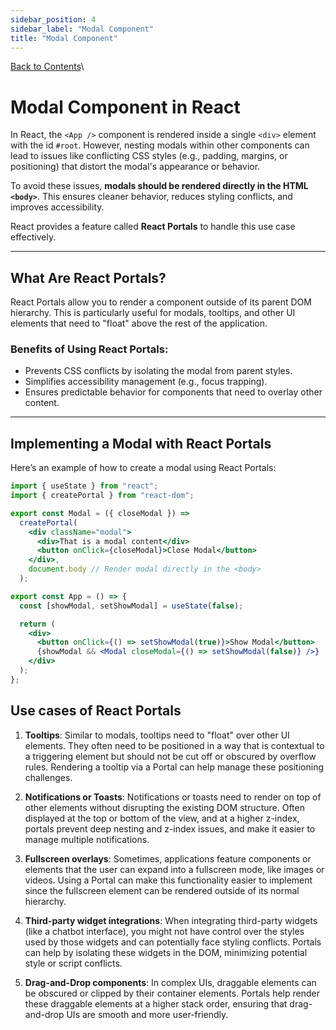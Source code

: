 ```yaml
---
sidebar_position: 4
sidebar_label: "Modal Component"
title: "Modal Component"
---
```


[Back to Contents](../../README.md#module-1)\

# Modal Component in React

In React, the `<App />` component is rendered inside a single `<div>` element with the id `#root`. However, nesting modals within other components can lead to issues like conflicting CSS styles (e.g., padding, margins, or positioning) that distort the modal's appearance or behavior.

To avoid these issues, **modals should be rendered directly in the HTML `<body>`**. This ensures cleaner behavior, reduces styling conflicts, and improves accessibility.

React provides a feature called **React Portals** to handle this use case effectively.

---

## What Are React Portals?

React Portals allow you to render a component outside of its parent DOM hierarchy. This is particularly useful for modals, tooltips, and other UI elements that need to "float" above the rest of the application.

### Benefits of Using React Portals:
- Prevents CSS conflicts by isolating the modal from parent styles.
- Simplifies accessibility management (e.g., focus trapping).
- Ensures predictable behavior for components that need to overlay other content.

---

## Implementing a Modal with React Portals

Here’s an example of how to create a modal using React Portals:

```jsx
import { useState } from "react";
import { createPortal } from "react-dom";

export const Modal = ({ closeModal }) =>
  createPortal(
    <div className="modal">
      <div>That is a modal content</div>
      <button onClick={closeModal}>Close Modal</button>
    </div>,
    document.body // Render modal directly in the <body>
  );

export const App = () => {
  const [showModal, setShowModal] = useState(false);

  return (
    <div>
      <button onClick={() => setShowModal(true)}>Show Modal</button>
      {showModal && <Modal closeModal={() => setShowModal(false)} />}
    </div>
  );
};
```

## Use cases of React Portals

1. **Tooltips**: Similar to modals, tooltips need to "float" over other UI elements. They often need to be positioned in a way that is contextual to a triggering element but should not be cut off or obscured by overflow rules. Rendering a tooltip via a Portal can help manage these positioning challenges.

2. **Notifications or Toasts**: Notifications or toasts need to render on top of other elements without disrupting the existing DOM structure. Often displayed at the top or bottom of the view, and at a higher z-index, portals prevent deep nesting and z-index issues, and make it easier to manage multiple notifications.

3. **Fullscreen overlays**: Sometimes, applications feature components or elements that the user can expand into a fullscreen mode, like images or videos. Using a Portal can make this functionality easier to implement since the fullscreen element can be rendered outside of its normal hierarchy.

4. **Third-party widget integrations**: When integrating third-party widgets (like a chatbot interface), you might not have control over the styles used by those widgets and can potentially face styling conflicts. Portals can help by isolating these widgets in the DOM, minimizing potential style or script conflicts.

5. **Drag-and-Drop components**: In complex UIs, draggable elements can be obscured or clipped by their container elements. Portals help render these draggable elements at a higher stack order, ensuring that drag-and-drop UIs are smooth and more user-friendly.
